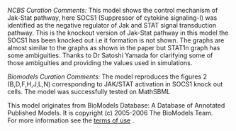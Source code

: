 

_NCBS Curation Comments:_ This model shows the control mechanism of Jak-Stat
pathway, here SOCS1 (Suppressor of cytokine signaling-I) was identified as the
negative regulator of Jak and STAT signal transduction pathway. This is the
knockout version of Jak-Stat pathway in this model the SOCS1 has been knocked
out i.e it formation is not shown. The graphs are almost similar to the graphs
as shown in the paper but STAT1n graph has some ambiguities. Thanks to Dr
Satoshi Yamada for clarifying some of those ambiguities and providing the
values used in simulations.

_Biomodels Curation Comments:_ The model reproduces the figures 2
(B,D,F,H,J,L,N) corresponding to JAK/STAT activation in SOCS1 knock out cells.
The model was successfully tested on MathSBML

This model originates from BioModels Database: A Database of Annotated
Published Models. It is copyright (c) 2005-2006 The BioModels Team.  
For more information see the [terms of
use](http://www.ebi.ac.uk/biomodels/legal.html) .

